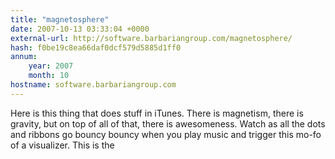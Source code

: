 ```yaml
---
title: "magnetosphere"
date: 2007-10-13 03:33:04 +0000
external-url: http://software.barbariangroup.com/magnetosphere/
hash: f0be19c8ea66daf0dcf579d5885d1ff0
annum:
    year: 2007
    month: 10
hostname: software.barbariangroup.com
---
```


Here is this thing that does stuff in iTunes. There is magnetism, there is gravity, but on top of all of that, there is awesomeness. Watch as all the dots and ribbons go bouncy bouncy when you play music and trigger this mo-fo of a visualizer. This is the
